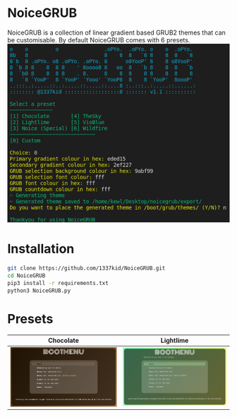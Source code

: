 # NoiceGRUB
NoiceGRUB is a collection of linear gradient based GRUB2 themes that can be customisable. By default NoiceGRUB comes with 6 presets.
![Alt text](img/screenshot.png)
# Installation
```bash
git clone https://github.com/1337kid/NoiceGRUB.git
cd NoiceGRUB
pip3 install -r requirements.txt
python3 NoiceGRUB.py
```
# Presets
| Chocolate|Lightlime|
:-:|:-:
| ![](img/1.png "Chocolate") | ![](img/2.png "Lightlime") |